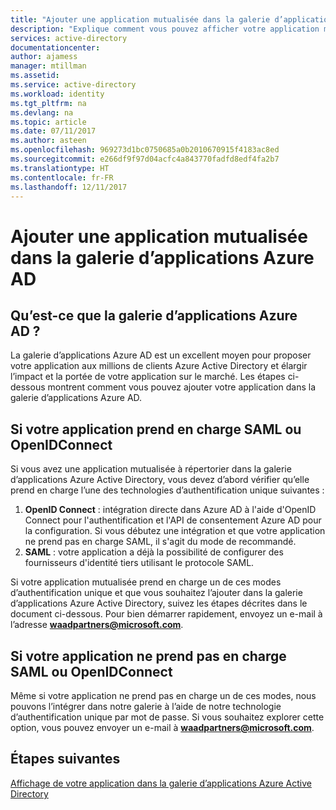 ```yaml
---
title: "Ajouter une application mutualisée dans la galerie d’applications Azure AD | Microsoft Docs"
description: "Explique comment vous pouvez afficher votre application mutualisée personnalisée dans la galerie d’applications Azure AD"
services: active-directory
documentationcenter: 
author: ajamess
manager: mtillman
ms.assetid: 
ms.service: active-directory
ms.workload: identity
ms.tgt_pltfrm: na
ms.devlang: na
ms.topic: article
ms.date: 07/11/2017
ms.author: asteen
ms.openlocfilehash: 969273d1bc0750685a0b2010670915f4183ac8ed
ms.sourcegitcommit: e266df9f97d04acfc4a843770fadfd8edf4fa2b7
ms.translationtype: HT
ms.contentlocale: fr-FR
ms.lasthandoff: 12/11/2017
---
```

# <a name="how-to-add-a-multi-tenant-application-to-the-azure-ad-application-gallery"></a>Ajouter une application mutualisée dans la galerie d’applications Azure AD

## <a name="what-is-the-azure-ad-application-gallery"></a>Qu’est-ce que la galerie d’applications Azure AD ?

La galerie d’applications Azure AD est un excellent moyen pour proposer votre application aux millions de clients Azure Active Directory et élargir l’impact et la portée de votre application sur le marché. Les étapes ci-dessous montrent comment vous pouvez ajouter votre application dans la galerie d’applications Azure AD.

## <a name="if-your-application-supports-saml-or-openidconnect"></a>Si votre application prend en charge SAML ou OpenIDConnect
Si vous avez une application mutualisée à répertorier dans la galerie d’applications Azure Active Directory, vous devez d’abord vérifier qu’elle prend en charge l’une des technologies d’authentification unique suivantes :

1. **OpenID Connect** : intégration directe dans Azure AD à l'aide d'OpenID Connect pour l'authentification et l'API de consentement Azure AD pour la configuration. Si vous débutez une intégration et que votre application ne prend pas en charge SAML, il s'agit du mode de recommandé.
2. **SAML** : votre application a déjà la possibilité de configurer des fournisseurs d'identité tiers utilisant le protocole SAML.

Si votre application mutualisée prend en charge un de ces modes d’authentification unique et que vous souhaitez l’ajouter dans la galerie d’applications Azure Active Directory, suivez les étapes décrites dans le document ci-dessous. Pour bien démarrer rapidement, envoyez un e-mail à l’adresse **waadpartners@microsoft.com**.

## <a name="if-your-application-does-not-support-saml-or-openidconnect"></a>Si votre application ne prend pas en charge SAML ou OpenIDConnect
Même si votre application ne prend pas en charge un de ces modes, nous pouvons l’intégrer dans notre galerie à l’aide de notre technologie d’authentification unique par mot de passe. Si vous souhaitez explorer cette option, vous pouvez envoyer un e-mail à **waadpartners@microsoft.com**.

## <a name="next-steps"></a>Étapes suivantes
[Affichage de votre application dans la galerie d’applications Azure Active Directory](https://docs.microsoft.com/azure/active-directory/develop/active-directory-app-gallery-listing)
